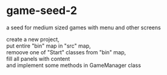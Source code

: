 # game-seed-2
a seed for medium sized games with menu and other screens

create a new project, <br/>
put entire "bin" map in "src" map, <br/> 
remoove one of "Start" classes from "bin" map, <br/>
fill all panels with content <br/>
and implement some methods in GameManager class<br/>

